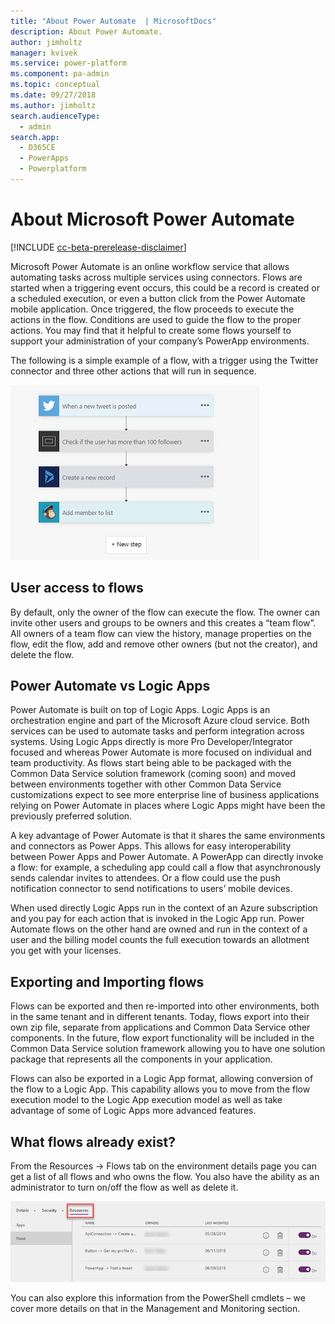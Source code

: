 ```yaml
---
title: "About Power Automate  | MicrosoftDocs"
description: About Power Automate. 
author: jimholtz
manager: kvivek
ms.service: power-platform
ms.component: pa-admin
ms.topic: conceptual
ms.date: 09/27/2018
ms.author: jimholtz
search.audienceType: 
  - admin
search.app: 
  - D365CE
  - PowerApps
  - Powerplatform
---
```

# About Microsoft Power Automate

[!INCLUDE [cc-beta-prerelease-disclaimer](../includes/cc-beta-prerelease-disclaimer.md)]

Microsoft Power Automate is an online workflow service that allows automating tasks across multiple services using connectors. Flows are started when a triggering event occurs, this could be a record is created or a scheduled execution, or even a button click from the Power Automate mobile application. Once triggered, the flow proceeds to execute the actions in the flow. Conditions are used to guide the flow to the proper actions. You may find that it helpful to create some flows yourself to support your administration of your company’s PowerApp environments.

The following is a simple example of a flow, with a trigger using the Twitter connector and three other actions that will run in sequence.

![Sample flow](media/sample-flow.png "Sample flow")

## User access to flows

By default, only the owner of the flow can execute the flow. The owner can invite other users and groups to be owners and this creates a “team flow”. All owners of a team flow can view the history, manage properties on the flow, edit the flow, add and remove other owners (but not the creator), and delete the flow.

## Power Automate vs Logic Apps

Power Automate is built on top of Logic Apps. Logic Apps is an orchestration engine and part of the Microsoft Azure cloud service. Both services can be used to automate tasks and perform integration across systems. Using Logic Apps directly is more Pro Developer/Integrator focused and whereas Power Automate is more focused on individual and team productivity. As flows start being able to be packaged with the Common Data Service solution framework (coming soon) and moved between environments together with other Common Data Service customizations expect to see more enterprise line of business applications relying on Power Automate in places where Logic Apps might have been the previously preferred solution.

A key advantage of Power Automate is that it shares the same environments and connectors as Power Apps. This allows for easy interoperability between Power Apps and Power Automate. A PowerApp can directly invoke a flow: for example, a scheduling app could call a flow that asynchronously sends calendar invites to attendees. Or a flow could use the push notification connector to send notifications to users’ mobile devices.

When used directly Logic Apps run in the context of an Azure subscription and you pay for each action that is invoked in the Logic App run. Power Automate flows on the other hand are owned and run in the context of a user and the billing model counts the full execution towards an allotment you get with your licenses.

## Exporting and Importing flows

Flows can be exported and then re-imported into other environments, both in the same tenant and in different tenants. Today, flows export into their own zip file, separate from applications and Common Data Service other components. In the future, flow export functionality will be included in the Common Data Service solution framework allowing you to have one solution package that represents all the components in your application.

Flows can also be exported in a Logic App format, allowing conversion of the flow to a Logic App. This capability allows you to move from the flow execution model to the Logic App execution model as well as take advantage of some of Logic Apps more advanced features.

## What flows already exist?

From the Resources -> Flows tab on the environment details page you can get a list of all flows and who owns the flow. You also have the ability as an administrator to turn on/off the flow as well as delete it.

![See flow list](media/see-flow-list.png "See flow list")

You can also explore this information from the PowerShell cmdlets – we cover more details on that in the Management and Monitoring section.

